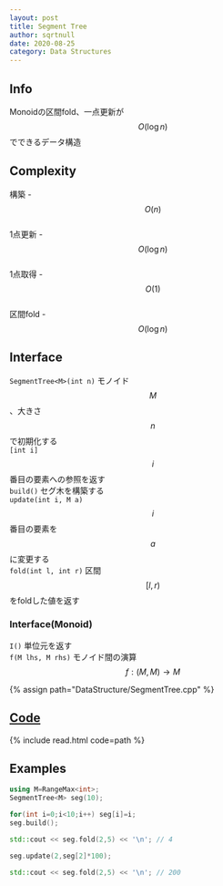 ```yaml
---
layout: post
title: Segment Tree
author: sqrtnull
date: 2020-08-25
category: Data Structures
---
```


## Info
Monoidの区間fold、一点更新が$$O(\log{n})$$でできるデータ構造
## Complexity
構築 - $$O(n)$$ \
1点更新 - $$O(\log{n})$$ \
1点取得 - $$O(1)$$ \
区間fold - $$O(\log{n})$$
## Interface
`SegmentTree<M>(int n)` モノイド$$M$$、大きさ$$n$$で初期化する \
`[int i]` $$i$$番目の要素への参照を返す \
`build()` セグ木を構築する \
`update(int i, M a)` $$i$$番目の要素を$$a$$に変更する \
`fold(int l, int r)` 区間$$[l,r)$$をfoldした値を返す
### Interface(Monoid)
`I()` 単位元を返す\
`f(M lhs, M rhs)` モノイド間の演算$$f:(M,M)\rightarrow M$$

{% assign path="DataStructure/SegmentTree.cpp" %}
## [Code](https://raw.githubusercontent.com/sqrtnull/cp-library/master/{{path}})

{% include read.html code=path %}

## Examples

```cpp
using M=RangeMax<int>;
SegmentTree<M> seg(10);

for(int i=0;i<10;i++) seg[i]=i;
seg.build();

std::cout << seg.fold(2,5) << '\n'; // 4

seg.update(2,seg[2]*100);

std::cout << seg.fold(2,5) << '\n'; // 200
```